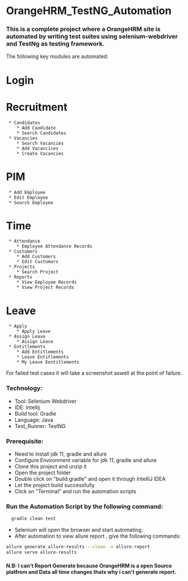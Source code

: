 # OrangeHRM_TestNG_Automation

### This is a complete project where a OrangeHRM site is automated by writing test suites using selenium-webdriver and TestNg as testing framework.
The following key modules are automated:

# Login
# Recruitment
     * Candidates
        * Add Candidate
        * Search Candidates
     * Vacancies
        * Search Vacancies
        * Add Vacancices
        * Create Vacancies
# PIM
     * Add Employee
     * Edit Employee
     * Search Employee
# Time
     * Attendance
        * Employee Attendance Records
     * Customers
        * Add Customers
        * Edit Customers
     * Projects
        * Search Project
     * Reports
        * View Employee Records
        * View Project Records
# Leave
     * Apply
        * Apply Leave
     * Assign Leave
        * Assign Leave 
     * Entitlements
        * Add Entitlements
        * Leave Entitlements
        * My Leave Eentitlements               

For failed test cases it will take a screenshot aswell at the point of failure.

### Technology:

* Tool: Selenium Webdriver
* IDE: Intellij
* Build tool: Gradle
* Language: Java
* Test_Runner: TestNG

### Prerequisite:
* Need to install jdk 11, gradle and allure
* Configure Environment variable for jdk 11, gradle and allure
* Clone this project and unzip it
* Open the project folder
* Double click on "build.gradle" and open it through IntellIJ IDEA
* Let the project build successfully
* Click on "Terminal" and run the automation scripts

### Run the Automation Script by the following command:

```bash
  gradle clean test 
```
* Selenium will open the browser and start automating.
* After automation to view allure report , give the following commands:

```bash
allure generate allure-results --clean -o allure-report
allure serve allure-results
```
#### N.B: I can't Report Generate because OrangeHRM is a open Source platfrom and Data all time changes thats why i can't generate report.
